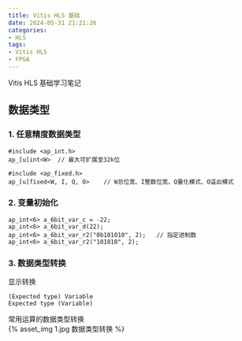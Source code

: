 ```yaml
---
title: Vitis HLS 基础
date: 2024-05-31 21:21:26
categories: 
- HLS
tags: 
- Vitis HLS
- FPGA
---
```


Vitis HLS 基础学习笔记

## 数据类型

### 1. 任意精度数据类型  
```
#include <ap_int.h>
ap_[u]int<W>  // 最大可扩展至32k位

#include <ap_fixed.h>
ap_[u]fixed<W, I, Q, O>    // W总位宽、I整数位宽、Q量化模式、O溢出模式
```
### 2. 变量初始化
```
ap_int<6> a_6bit_var_c = -22;
ap_int<6> a_6bit_var_d(22);
ap_int<6> a_6bit_var_r2("0b101010", 2);   // 指定进制数
ap_int<6> a_6bit_var_r2("101010", 2);
```
### 3. 数据类型转换  
显示转换
``` 
(Expected type) Variable
Expected type (Variable)
```  
常用运算的数据类型转换  
{% asset_img 1.jpg 数据类型转换 %}
